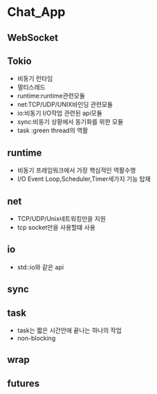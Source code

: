 # Chat_App

## WebSocket

## Tokio

- 비동기 런타임
- 멀티스레드
- runtime:runtime관련모듈
- net:TCP/UDP/UNIX바인딩 관련모둘
- io:비동기 I/O작업 관련된 api모듈
- sync:비동기 상황에서 동기화를 위한 모듈
- task :green thread의 역활

## runtime

- 비동기 프레임워크에서 가장 핵심적인 역활수행
- I/O Event Loop,Scheduler,Timer세가지 기능 탑재

## net

- TCP/UDP/Unix네트워킹만을 지원
- tcp socket만을 사용할떄 사용

## io

- std::io와 같은 api

## sync

## task

- task는 짧은 시간안에 끝나는 하나의 작업
- non-blocking

## wrap

## futures
